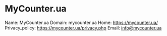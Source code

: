 
# MyCounter.ua

Name: MyCounter.ua
Domain: mycounter.ua
Home: https://mycounter.ua/
Privacy_policy: https://mycounter.ua/privacy.php
Email: info@mycounter.ua
